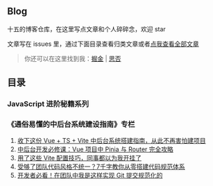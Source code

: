## Blog
十五的博客仓库，在这里写点文章和个人碎碎念，欢迎 star

文章写在 issues 里，通过下面目录查看归类文章或者[点我查看全部文章](https://github.com/QFifteen/Blog/issues)

>你还可以在这里找到我：[掘金](https://juejin.cn/user/343495027727229/posts) | [思否](https://segmentfault.com/u/qfifteen)

## 目录

### JavaScript 进阶秘籍系列


### 《通俗易懂的中后台系统建设指南》专栏
1. [收下这份 Vue + TS + Vite 中后台系统搭建指南，从此不再害怕建项目](https://github.com/QFifteen/Blog/issues/1)
2. [中后台开发必修课：Vue 项目中 Pinia 与 Router 完全攻略](https://github.com/QFifteen/Blog/issues/2)
3. [用了这些 Vite 配置技巧，同事都以为我开挂了](https://github.com/QFifteen/Blog/issues/3)
4. [受够了团队代码风格不统一？7千字教你从零搭建代码规范体系](https://github.com/QFifteen/Blog/issues/4)
5. [开发者必看！在团队中我是这样实现 Git 提交规范化的](https://github.com/QFifteen/Blog/issues/5)
